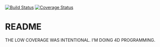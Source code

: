 [![Build Status](https://travis-ci.org/mzeilbeck/c4cs-f18-adv8.svg?branch=master)](https://travis-ci.org/mzeilbeck/c4cs-f18-adv8)
[![Coverage Status](https://coveralls.io/repos/github/mzeilbeck/c4cs-f18-adv8/badge.svg?branch=master)](https://coveralls.io/github/mzeilbeck/c4cs-f18-adv8?branch=master)
# README
THE LOW COVERAGE WAS INTENTIONAL. I'M DOING 4D PROGRAMMING.
